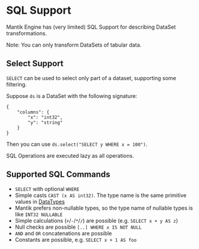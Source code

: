 SQL Support
===========

Mantik Engine has (very limited) SQL Support for describing DataSet transformations.

Note: You can only transform DataSets of tabular data.

Select Support
--------------

`SELECT` can be used to select only part of a dataset, supporting some filtering.

Suppose `ds` is a DataSet with the following signature:

```
{
    "columns": {
        "x": "int32",
        "y": "string"
    }
}
```

Then you can use `ds.select("SELECT y WHERE x = 100")`.

SQL Operations are executed lazy as all operations. 

Supported SQL Commands
----------------------

- `SELECT` with optional `WHERE`
- Simple casts `CAST (x AS int32)`. The type name is the same primitive values in [DataTypes](DataTypes.md)
- Mantik prefers non-nullable types, so the type name of nullable types is like `INT32 NULLABLE`
- Simple calculations (`+`/`-`/`*`/`/`) are possible (e.g. `SELECT x + y AS z`) 
- Null checks are possible `[..] WHERE x IS NOT NULL`
- `AND` and `OR` concatenations are possible
- Constants are possible, e.g. `SELECT x + 1 AS foo`

